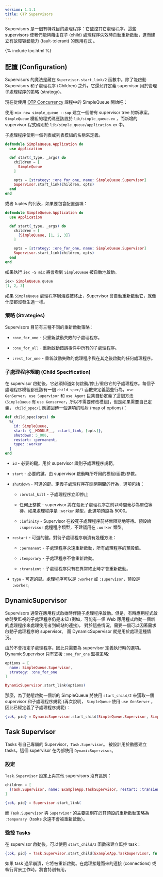 ```yaml
---
version: 1.1.1
title: OTP Supervisors
---
```


Supervisors 是一個有特殊目的處理程序：它監控其它處理程序。這些 supervisors 使我們能夠藉由在子 (child) 處理程序失效時自動重新啟動，進而建立有故障容錯能力 (fault-tolerant) 的應用程式 。

{% include toc.html %}

## 配置 (Configuration)

Supervisors 的魔法是藏在 `Supervisor.start_link/2` 函數中。除了能啟動 Supervisors 和子處理程序 (Children) 之外，它還允許定義 supervisor 用於管理子處理程序的策略 (strategy)。

現在從使用 [OTP Concurrency](../../advanced/otp-concurrency) 課程中的 SimpleQueue 開始吧：

使用 `mix new simple_queue --sup` 建立一個帶有 supervisor tree 的新專案。`SimpleQueue` 模組的程式碼應該置於 `lib/simple_queue.ex` ，而新增的 supervisor 程式碼則於 `lib/simple_queue/application.ex` 中。

子處理程序使用一個列表或列表模組的名稱來定義。

```elixir
defmodule SimpleQueue.Application do
  use Application

  def start(_type, _args) do
    children = [
      SimpleQueue
    ]

    opts = [strategy: :one_for_one, name: SimpleQueue.Supervisor]
    Supervisor.start_link(children, opts)
  end
end
```

或者 tuples 的列表，如果要包含配置選項：

```elixir
defmodule SimpleQueue.Application do
  use Application

  def start(_type, _args) do
    children = [
      {SimpleQueue, [1, 2, 3]}
    ]

    opts = [strategy: :one_for_one, name: SimpleQueue.Supervisor]
    Supervisor.start_link(children, opts)
  end
end
```

如果執行 `iex -S mix` 將會看到 `SimpleQueue` 被自動地啟動。

```elixir
iex> SimpleQueue.queue
[1, 2, 3]
```

如果 `SimpleQueue` 處理程序崩潰或被終止，Supervisor 會自動重新啟動它，就像什麼都沒發生過一樣。

### 策略 (Strategies)

Supervisors 目前有三種不同的重新啟動策略：

+ `:one_for_one` - 只重新啟動失敗的子處理程序。

+ `:one_for_all` - 重新啟動錯誤事件中所有的子處理程序。

+ `:rest_for_one` - 重新啟動失敗的處理程序與在其之後啟動的任何處理程序。

### 子處理程序規範 (Child Specification)

在 supervisor 啟動後，它必須知道如何啟動/停止/重啟它的子處理程序。每個子處理程序模組都應該有一個 `child_spec/1` 函數來定義這些行為。`use GenServer`、`use Supervisor` 和 `use Agent` 巨集自動定義了這個方法 (`SimpleQueue` 有 `use Genserver`，所以不需要修改模組)，但是如果需要自己定義， `child_spec/1` 應該回傳一個選項的映射 (map of options)：

```elixir
def child_spec(opts) do
  %{
    id: SimpleQueue,
    start: {__MODULE__, :start_link, [opts]},
    shutdown: 5_000,
    restart: :permanent,
    type: :worker
  }
end
```

+ `id` - 必要的鍵。用於 supervisor 識別子處理程序規範。

+ `start` - 必要的鍵。由 supervisor 啟動時所呼用的模組/函數/參數。

+ `shutdown` - 可選的鍵。定義子處理程序在關閉期間的行為，選項包括：

  + `:brutal_kill` - 子處理程序立即停止

  + 任何正整數 -  supervisor 將在殺死子處理程序之前以時間毫秒為單位等待。如果處理程序是 `:worker` 類型，此選項預設為 5000。

  + `:infinity` - Supervisor 在殺死子處理程序前將無限期地等待。預設給 `:supervisor` 處程程序類型，不建議用在 `:worker` 類型。

+ `restart` - 可選的鍵。對待子處理程序崩潰有幾種方法：

  + `:permanent` - 子處理程序永遠重新啟動，所有處理程序的預設值。

  + `:temporary` - 子處理程序不會重新啟動。

  + `:transient` - 子處理程序只有在異常終止時才會重新啟動。

+ `type` - 可選的鍵。處理程序可以是 `:worker` 或 `:supervisor`，預設是 `:worker`。

## DynamicSupervisor

Supervisors 通常在應用程式啟始時伴隨子處理程序啟動。但是，有時應用程式啟始時受監視的子處理程序仍是未知 (例如，可能有一個 Web 應用程式啟動一個新的處理程序來處理使用者到網站的連接)。
對於這些情況，需要一個可以因著需求啟動子處理程序的 supervisor。 而 DynamicSupervisor 就是用於處理這種情況。

由於不會指定子處理程序，因此只需要為 supervisor 定義執行時的選項。DynamicSupervisor 只有支援 `:one_for_one` 監視策略:

```elixir
options = [
  name: SimpleQueue.Supervisor,
  strategy: :one_for_one
]

DynamicSupervisor.start_link(options)
```

那麼，為了動態啟動一個新的 SimpleQueue 將使用 `start_child/2` 來獲取一個 supervisor 和子處理程序規範 (再次說明， `SimpleQueue` 使用 `use GenServer` ，因此已經定義了子處理程序規範)：

```elixir
{:ok, pid} = DynamicSupervisor.start_child(SimpleQueue.Supervisor, SimpleQueue)
```

## Task Supervisor

Tasks 有自己專屬的 Supervisor，`Task.Supervisor`。
被設計用於動態建立 tasks，這個 supervisor 在內部使用 `DynamicSupervisor`。

### 設定

`Task.Supervisor` 設定上與其他 supervisors 沒有區別：

```elixir
children = [
  {Task.Supervisor, name: ExampleApp.TaskSupervisor, restart: :transient}
]

{:ok, pid} = Supervisor.start_link(
```

而 `Task.Supervisor` 與 `Supervisor` 的主要區別在於其預設的重新啟動策略為 `:temporary`（tasks 永遠不會被重新啟動）。

### 監控 Tasks

在 supervisor 啟動後，可以使用 `start_child/2` 函數來建立監控 task：

```elixir
{:ok, pid} = Task.Supervisor.start_child(ExampleApp.TaskSupervisor, fn -> background_work end)
```

如果 task 過早崩潰，它將被重新啟動。在處理接踵而來的連接 (connections) 或執行背景工作時，將會特別有用。
